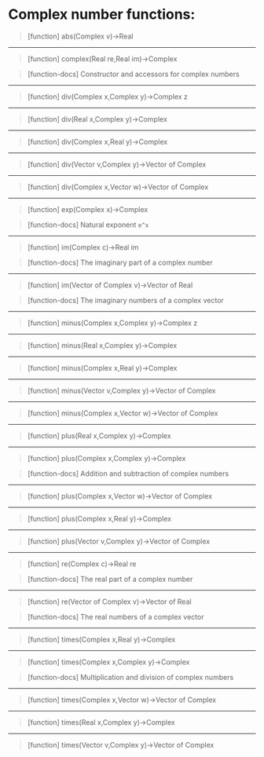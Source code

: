 # Complex number functions:

> [function]
> abs(Complex v)->Real



___

> [function]
> complex(Real re,Real im)->Complex

> [function-docs]
> Constructor and accessors for complex numbers 



___

> [function]
> div(Complex x,Complex y)->Complex z



___

> [function]
> div(Real x,Complex y)->Complex



___

> [function]
> div(Complex x,Real y)->Complex



___

> [function]
> div(Vector v,Complex y)->Vector of Complex



___

> [function]
> div(Complex x,Vector w)->Vector of Complex



___

> [function]
> exp(Complex x)->Complex

> [function-docs]
> Natural exponent `e^x` 



___

> [function]
> im(Complex c)->Real im

> [function-docs]
> The imaginary part of a complex number 



___

> [function]
> im(Vector of Complex v)->Vector of Real

> [function-docs]
> The imaginary numbers of a complex vector 



___

> [function]
> minus(Complex x,Complex y)->Complex z



___

> [function]
> minus(Real x,Complex y)->Complex



___

> [function]
> minus(Complex x,Real y)->Complex



___

> [function]
> minus(Vector v,Complex y)->Vector of Complex



___

> [function]
> minus(Complex x,Vector w)->Vector of Complex



___

> [function]
> plus(Real x,Complex y)->Complex



___

> [function]
> plus(Complex x,Complex y)->Complex

> [function-docs]
> Addition and subtraction of complex numbers 



___

> [function]
> plus(Complex x,Vector w)->Vector of Complex



___

> [function]
> plus(Complex x,Real y)->Complex



___

> [function]
> plus(Vector v,Complex y)->Vector of Complex



___

> [function]
> re(Complex c)->Real re

> [function-docs]
> The real part of a complex number 



___

> [function]
> re(Vector of Complex v)->Vector of Real

> [function-docs]
> The real numbers of a complex vector 



___

> [function]
> times(Complex x,Real y)->Complex



___

> [function]
> times(Complex x,Complex y)->Complex

> [function-docs]
> Multiplication and division of complex numbers 



___

> [function]
> times(Complex x,Vector w)->Vector of Complex



___

> [function]
> times(Real x,Complex y)->Complex



___

> [function]
> times(Vector v,Complex y)->Vector of Complex


